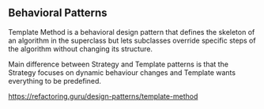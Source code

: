 ## Behavioral Patterns

Template Method is a behavioral design pattern that defines the skeleton of an algorithm in the superclass but lets
subclasses override specific steps of the algorithm without changing its structure.

Main difference between Strategy and Template patterns is that the Strategy focuses on dynamic behaviour changes and
Template wants everything to be predefined.

https://refactoring.guru/design-patterns/template-method